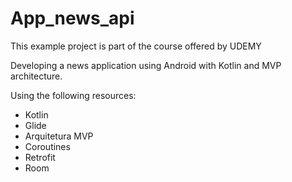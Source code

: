 # App_news_api
This example project is part of the  course offered by UDEMY

Developing a news application using Android with Kotlin and MVP architecture.

Using the following resources:
- Kotlin
- Glide
- Arquitetura MVP
- Coroutines
- Retrofit
- Room